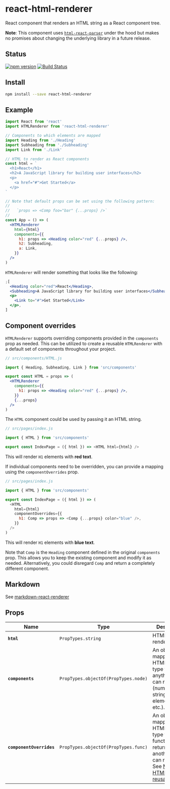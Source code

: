 # react-html-renderer

React component that renders an HTML string as a React component tree.

**Note**: This component uses [`html-react-parser`][html-react-parser] under the
hood but makes no promises about changing the underlying library in a future
release.

## Status

[![npm version](https://flat.badgen.net/npm/v/react-html-renderer)](https://www.npmjs.com/package/react-html-renderer)
[![Build Status](https://flat.badgen.net/travis/angeloashmore/react-html-renderer)](https://travis-ci.com/angeloashmore/react-html-renderer)

## Install

```sh
npm install --save react-html-renderer
```

## Example

```jsx
import React from 'react'
import HTMLRenderer from 'react-html-renderer'

// Components to which elements are mapped
import Heading from './Heading'
import Subheading from './Subheading'
import Link from './Link'

// HTML to render as React components
const html = `
  <h1>React</h1>
  <h2>A JavaScript library for building user interfaces</h2>
  <p>
    <a href="#">Get Started</a>
  </p>
`

// Note that default props can be set using the following pattern:
//
//   `props => <Comp foo="bar" {...props} />`
//
const App = () => (
  <HTMLRenderer
    html={html}
    components={{
      h1: props => <Heading color="red" {...props} />,
      h2: Subheading,
      a: Link,
    }}
  />
)
```

`HTMLRenderer` will render something that looks like the following:

```jsx
;[
  <Heading color="red">React</Heading>,
  <Subheading>A JavaScript library for building user interfaces</Subheading>,
  <p>
    <Link to="#">Get Started</Link>
  </p>,
]
```

## Component overrides

`HTMLRenderer` supports overriding components provided in the `components` prop
as needed. This can be utilized to create a reusable `HTMLRenderer` with a
default set of components throughout your project.

```jsx
// src/components/HTML.js

import { Heading, Subheading, Link } from 'src/components'

export const HTML = props => (
  <HTMLRenderer
    components={{
      h1: props => <Heading color="red" {...props} />,
    }}
    {...props}
  />
)
```

The `HTML` component could be used by passing it an HTML string.

```js
// src/pages/index.js

import { HTML } from 'src/components'

export const IndexPage = ({ html }) => <HTML html={html} />
```

This will render `H1` elements with **red text**.

If individual components need to be overridden, you can provide a mapping using
the `componentOverrides` prop.

```js
// src/pages/index.js

import { HTML } from 'src/components'

export const IndexPage = ({ html }) => (
  <HTML
    html={html}
    componentOverrides={{
      h1: Comp => props => <Comp {...props} color="blue" />,
    }}
  />
)
```

This will render `H1` elements with **blue text**.

Note that `Comp` is the `Heading` component defined in the original `components`
prop. This allows you to keep the existing component and modify it as needed.
Alternatively, you could disregard `Comp` and return a completely different
component.

## Markdown

See [markdown-react-renderer](markdown-react-renderer)

## Props

| Name                     | Type                                 | Description                                                                                                                                                    |
| ------------------------ | ------------------------------------ | -------------------------------------------------------------------------------------------------------------------------------------------------------------- |
| **`html`**               | `PropTypes.string`                   | HTML to render.                                                                                                                                                |
| **`components`**         | `PropTypes.objectOf(PropTypes.node)` | An object mapping an HTML element type to anything React can render (numbers, strings, elements, etc.).                                                        |
| **`componentOverrides`** | `PropTypes.objectOf(PropTypes.func)` | An object mapping an HTML element type to a function that returns another React can render. See [Making HTMLRenderer reusable](#making-htmlrenderer-reusable). |

[html-react-parser]: https://github.com/remarkablemark/html-react-parser
[markdown-react-renderer]: https://github.com/asyarb/markdown-react-renderer
